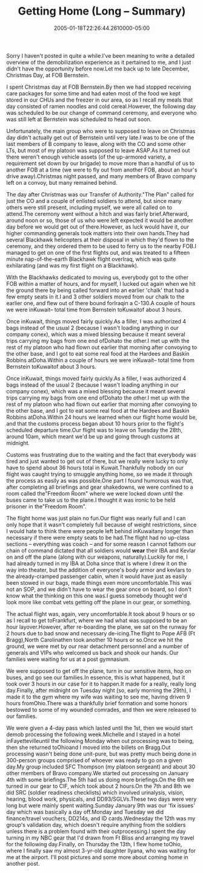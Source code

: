﻿---
title: Getting Home (Long – Summary)
date: "2005-01-18T22:26:44.2610000-05:00"
description: Sorry I haven't posted in quite a while. I've been meaning to write
featuredImage: img/9283-featured.png
---

Sorry I haven't posted in quite a while.I've been meaning to write a detailed overview of the demobilization experience as it pertained to me, and I just didn't have the opportunity before now.Let me back up to late December, Christmas Day, at FOB Bernstein.

I spent Christmas day at FOB Bernstein.By then we had stopped receiving care packages for some time and had eaten most of the food we kept stored in our CHUs and the freezer in our area, so as I recall my meals that day consisted of ramen noodles and cold cereal.However, the following day was scheduled to be our change of command ceremony, and everyone who was still left at Bernstein was scheduled to head out soon.

Unfortunately, the main group who were to supposed to leave on Christmas day didn't actually get out of Bernstein until very late.I was to be one of the last members of B company to leave, along with the CO and some other LTs, but most of my platoon was supposed to leave ASAP.As it turned out there weren't enough vehicle assets (of the up-armored variety, a requirement set down by our brigade) to move more than a handful of us to another FOB at a time (we were to fly out from another FOB, about an hour's drive away).Christmas night passed, and many members of Bravo company left on a convoy, but many remained behind.

The day after Christmas was our Transfer of Authority."The Plan" called for just the CO and a couple of enlisted soldiers to attend, but since many others were still present, including myself, we were all called on to attend.The ceremony went without a hitch and was fairly brief.Afterward, around noon or so, those of us who were left expected it would be another day before we would get out of there.However, as luck would have it, our higher commanding generals took matters into their own hands.They had several Blackhawk helicopters at their disposal in which they'd flown to the ceremony, and they ordered them to be used to ferry us to the nearby FOB.I managed to get on one of the first flights out, and was treated to a fifteen minute nap-of-the-earth Blackhawk flight overIraq, which was quite exhilarating (and was my first flight on a Blackhawk).

With the Blackhawks dedicated to moving us, everybody got to the other FOB within a matter of hours, and for myself, I lucked out again when we hit the ground there by being called forward into an earlier 'chalk' that had a few empty seats in it.I and 3 other soldiers moved from our chalk to the earlier one, and flew out of there bound forIraqin a C-130.A couple of hours we were inKuwait– total time from Bernstein toKuwaitof about 3 hours.

Once inKuwait, things moved fairly quickly.As a filler, I was authorized 4 bags instead of the usual 2 (because I wasn't loading anything in our company conex), which was a mixed blessing because it meant several trips carrying my bags from one end ofDohato the other.I met up with the rest of my platoon who had flown out earlier that morning after convoying to the other base, and I got to eat some real food at the Hardees and Baskin Robbins atDoha.Within a couple of hours we were inKuwait– total time from Bernstein toKuwaitof about 3 hours.

Once inKuwait, things moved fairly quickly.As a filler, I was authorized 4 bags instead of the usual 2 (because I wasn't loading anything in our company conex), which was a mixed blessing because it meant several trips carrying my bags from one end ofDohato the other.I met up with the rest of my platoon who had flown out earlier that morning after convoying to the other base, and I got to eat some real food at the Hardees and Baskin Robbins atDoha.Within 24 hours we learned when our flight home would be, and that the customs process began about 10 hours prior to the flight's scheduled departure time.Our flight was to leave on Tuesday the 28th, around 10am, which meant we'd be up and going through customs at midnight.

Customs was frustrating due to the waiting and the fact that everybody was tired and just wanted to get out of there, but we really were lucky to only have to spend about 36 hours total in Kuwait.Thankfully nobody on our flight was caught trying to smuggle anything home, so we made it through the process as easily as was possible.One part I found humorous was that, after completing all briefings and gear shakedowns, we were confined to a room called the"Freedom Room" where we were locked down until the buses came to take us to the plane.I thought it was ironic to be held prisoner in the"Freedom Room".

The flight home was just plain no fun.Our flight was nearly full and I can only hope that it wasn't completely full because of weight restrictions, since I would hate to think there were people left behind inKuwaitany longer than necessary if there were empty seats to be had.The flight had no up-class sections – everything was coach – and for some reason I cannot fathom our chain of command dictated that all soldiers would **wear** their IBA and Kevlar on and off the plane (along with our weapons, naturally).Luckily for me, I had already turned in my IBA at Doha since that is where I drew it on the way into theater, but the addition of everyone's body armor and kevlars to the already-cramped passenger cabin, when it would have just as easily been stowed in our bags, made things even more uncomfortable.This was not an SOP, and we didn't have to wear the gear once on board, so I don't know what the thinking on this one was.I guess somebody thought we'd look more like combat vets getting off the plane in our gear, or something.

The actual flight was, again, very uncomfortable.It took about 9 hours or so as I recall to get toFrankfurt, where we had what was supposed to be an hour layover.However, after re-boarding the plane, we sat on the runway for 2 hours due to bad snow and necessary de-icing.The flight to Pope AFB (Ft Bragg),North Carolinathen took another 10 hours or so.Once we hit the ground, we were met by our rear detachment personnel and a number of generals and VIPs who welcomed us back and shook our hands. Our families were waiting for us at a post gymnasium.

We were supposed to get off the plane, turn in our sensitive items, hop on buses, and go see our families.In essence, this is what happened, but it took over 3 hours in our case for it to happen.It made for a really, really long day.Finally, after midnight on Tuesday night (so, early morning the 29th), I made it to the gym where my wife was waiting to see me, having driven 9 hours fromOhio.There was a thankfully brief formation and some honors bestowed to some of my wounded comrades, and then we were released to our families.

We were given a 4-day pass which lasted until the 1st, then we would start demob processing the following week.Michelle and I stayed in a hotel inFayettevilleuntil the following Monday when out processing was to being, then she returned toOhioand I moved into the billets on Bragg.Out processing wasn't being done unit-pure, but was pretty much being done in 300-person groups comprised of whoever was ready to go on a given day.My group included SFC Thompson (my platoon sergeant) and about 30 other members of Bravo company.We started out processing on January 4th with some briefings.The 5th had us doing more briefings.On the 6th we turned in our gear to CIF, which took about 2 hours.On the 7th and 8th we did SRC (soldier readiness checklists) which involved urinalysis, vision, hearing, blood work, physicals, and DD93/SGLVs.These two days were very long but were mainly spent waiting.Sunday January 9th was our 'fix issues' day which was basically a day off.Monday and Tuesday we did finance/travel vouchers, DD214s, and ID cards.Wednesday the 12th was my group's validation day, which doesn't require anything from the soldiers unless there is a problem found with their outprocessing.I spent the day turning in my NBC gear that I'd drawn from Ft Bliss and arranging my travel for the following day.Finally, on Thursday the 13th, I flew home toOhio, where I finally saw my almost 3-yr-old daughter Ilyana, who was waiting for me at the airport. I'll post pictures and some more about coming home in another post.

